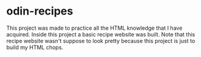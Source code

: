 # odin-recipes
This project was made to practice all the HTML knowledge that I have acquired. Inside this project a basic recipe website was built.
Note that this recipe website wasn't suppose to look pretty because this project is just to build my HTML chops.